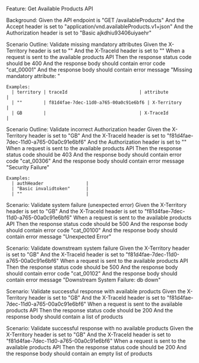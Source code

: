 Feature: Get Available Products API

Background:
Given the API endpoint is "GET /availableProducts"
And the Accept header is set to "application/vnd.availableProducts.v1+json"
And the Authorization header is set to "Basic ajkdhiu93406uiyaehr"

Scenario Outline: Validate missing mandatory attributes
Given the X-Territory header is set to "<territory>"
And the X-TraceId header is set to "<traceId>"
When a request is sent to the available products API
Then the response status code should be 400
And the response body should contain error code "cat_00001"
And the response body should contain error message "Missing mandatory attribute: <attribute>"

    Examples:
      | territory | traceId                           | attribute         |
      | ""        | f81d4fae-7dec-11d0-a765-00a0c91e6bf6 | X-Territory       |
      | GB        |                                   | X-TraceId         |

Scenario Outline: Validate incorrect Authorization header
Given the X-Territory header is set to "GB"
And the X-TraceId header is set to "f81d4fae-7dec-11d0-a765-00a0c91e6bf6"
And the Authorization header is set to "<authHeader>"
When a request is sent to the available products API
Then the response status code should be 403
And the response body should contain error code "cat_00306"
And the response body should contain error message "Security Failure"

    Examples:
      | authHeader                |
      | "Basic invalidtoken"      |
      | ""                        |

Scenario: Validate system failure (unexpected error)
Given the X-Territory header is set to "GB"
And the X-TraceId header is set to "f81d4fae-7dec-11d0-a765-00a0c91e6bf6"
When a request is sent to the available products API
Then the response status code should be 500
And the response body should contain error code "cat_00100"
And the response body should contain error message "Unexpected Error"

Scenario: Validate downstream system failure
Given the X-Territory header is set to "GB"
And the X-TraceId header is set to "f81d4fae-7dec-11d0-a765-00a0c91e6bf6"
When a request is sent to the available products API
Then the response status code should be 500
And the response body should contain error code "cat_00102"
And the response body should contain error message "Downstream System Failure: db down"

Scenario: Validate successful response with available products
Given the X-Territory header is set to "GB"
And the X-TraceId header is set to "f81d4fae-7dec-11d0-a765-00a0c91e6bf6"
When a request is sent to the available products API
Then the response status code should be 200
And the response body should contain a list of products

Scenario: Validate successful response with no available products
Given the X-Territory header is set to "GB"
And the X-TraceId header is set to "f81d4fae-7dec-11d0-a765-00a0c91e6bf6"
When a request is sent to the available products API
Then the response status code should be 200
And the response body should contain an empty list of products